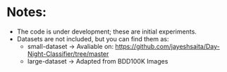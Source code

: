 # Notes:
- The code is under development; these are initial experiments.
- Datasets are not included, but you can find them as:
  - small-dataset -> Avaliable on: <https://github.com/jayeshsaita/Day-Night-Classifier/tree/master>
  - large-dataset -> Adapted from BDD100K Images
